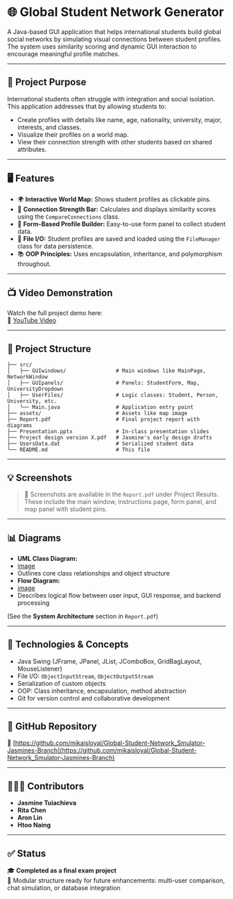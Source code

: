 # 🌐 Global Student Network Generator

A Java-based GUI application that helps international students build global social networks by simulating visual connections between student profiles. The system uses similarity scoring and dynamic GUI interaction to encourage meaningful profile matches.

---

## 🎯 Project Purpose

International students often struggle with integration and social isolation. This application addresses that by allowing students to:
- Create profiles with details like name, age, nationality, university, major, interests, and classes.
- Visualize their profiles on a world map.
- View their connection strength with other students based on shared attributes.

---

## 🖥️ Features

- 🌍 **Interactive World Map:** Shows student profiles as clickable pins.
- 🧮 **Connection Strength Bar:** Calculates and displays similarity scores using the `CompareConnections` class.
- 📝 **Form-Based Profile Builder:** Easy-to-use form panel to collect student data.
- 💾 **File I/O:** Student profiles are saved and loaded using the `FileManager` class for data persistence.
- 📚 **OOP Principles:** Uses encapsulation, inheritance, and polymorphism throughout.

---

## 📺 Video Demonstration

Watch the full project demo here:  
🎥 [YouTube Video](https://youtu.be/oZV9fMl1vlw?si=X1T8N4vMggpOIXc5)

---

## 📂 Project Structure

```
├── src/
│   ├── GUIwindows/                # Main windows like MainPage, NetworkWindow
│   ├── GUIpanels/                 # Panels: StudentForm, Map, UniversityDropdown
│   ├── UserFiles/                 # Logic classes: Student, Person, University, etc.
│   └── Main.java                  # Application entry point
├── assets/                        # Assets like map image
├── Report.pdf                     # Final project report with diagrams
├── Presentation.pptx              # In-class presentation slides
├── Project design version X.pdf   # Jasmine's early design drafts
├── UsersData.dat                  # Serialized student data
└── README.md                      # This file
```

---

## 💡 Screenshots

> 📌 Screenshots are available in the `Report.pdf` under Project Results.  
These include the main window, instructions page, form panel, and map panel with student pins.

---

## 📊 Diagrams

- **UML Class Diagram:**
- [image](https://github.com/user-attachments/assets/83e070cd-a280-42ea-a20a-48c3bb6cdadb)
- Outlines core class relationships and object structure  
- **Flow Diagram:**
- [image](https://github.com/user-attachments/assets/c0fbae7b-a12c-4eba-a2ce-414bbda72566)
- Describes logical flow between user input, GUI response, and backend processing  

(See the **System Architecture** section in `Report.pdf`)

---

## 🧠 Technologies & Concepts

- Java Swing (JFrame, JPanel, JList, JComboBox, GridBagLayout, MouseListener)
- File I/O: `ObjectInputStream`, `ObjectOutputStream`
- Serialization of custom objects
- OOP: Class inheritance, encapsulation, method abstraction
- Git for version control and collaborative development

---

## 🔗 GitHub Repository

📁 [https://github.com/mikaisloyal/Global-Student-Network_Smulator-Jasmines-Branch](https://github.com/mikaisloyal/Global-Student-Network_Smulator-Jasmines-Branch)

---

## 🧑‍🤝‍🧑 Contributors

- **Jasmine Tuiachieva**  
- **Rita Chen** 
- **Aron Lin**
- **Htoo Naing**

---

## ✅ Status

🎓 **Completed as a final exam project**  
🧩 Modular structure ready for future enhancements: multi-user comparison, chat simulation, or database integration
